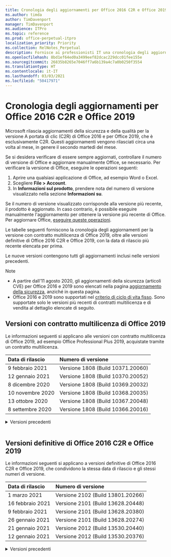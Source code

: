 ```yaml
---
title: Cronologia degli aggiornamenti per Office 2016 C2R e Office 2019
ms.author: timda
author: TimDavenport
manager: TimDavenport
ms.audience: ITPro
ms.topic: reference
ms.prod: office-perpetual-itpro
localization_priority: Priority
ms.collection: RelNotes_Perpetual
description: Fornisce ai professionisti IT una cronologia degli aggiornamenti per le versioni con licenza perpetua di Office 2016 e 2019 che usano la tecnologia A portata di clic (C2R)
ms.openlocfilehash: 8bd1ef64ed0a3499eef82dcac229dcc01fee155e
ms.sourcegitcommit: 26835b8265e7046ff7a6b139a4c7a0b0250f3554
ms.translationtype: HT
ms.contentlocale: it-IT
ms.lasthandoff: 03/03/2021
ms.locfileid: "50417971"
---
```

# <a name="update-history-for-office-2016-c2r-and-office-2019"></a>Cronologia degli aggiornamenti per Office 2016 C2R e Office 2019

Microsoft rilascia aggiornamenti della sicurezza e della qualità per la versione A portata di clic (C2R) di Office 2016 e per Office 2019, che è esclusivamente C2R. Questi aggiornamenti vengono rilasciati circa una volta al mese, in genere il secondo martedì del mese.

Se si desidera verificare di essere sempre aggiornati, controllare il numero di versione di Office e aggiornare manualmente Office, se necessario. Per verificare la versione di Office, eseguire le operazioni seguenti:

  1.    Aprire una qualsiasi applicazione di Office, ad esempio Word o Excel.
  2.    Scegliere **File > Account**.
  3.    In **Informazioni sul prodotto**, prendere nota del numero di versione visualizzato nella sezione **Informazioni su**.

Se il numero di versione visualizzato corrisponde alla versione più recente, il prodotto è aggiornato. In caso contrario, è possibile eseguire manualmente l'aggiornamento per ottenere la versione più recente di Office. Per aggiornare Office, [eseguire queste operazioni](https://support.office.com/article/2ab296f3-7f03-43a2-8e50-46de917611c5).


Le tabelle seguenti forniscono la cronologia degli aggiornamenti per la versione con contratto multilicenza di Office 2019, oltre alle versioni definitive di Office 2016 C2R e Office 2019, con la data di rilascio più recente elencata per prima.

Le nuove versioni contengono tutti gli aggiornamenti inclusi nelle versioni precedenti.


 > [!NOTE]
> - A partire dall'11 agosto 2020, gli aggiornamenti della sicurezza (articoli CVE) per Office 2016 e 2019 sono elencati nella pagina [aggiornamento della sicurezza](https://docs.microsoft.com/officeupdates/microsoft365-apps-security-updates), anziché in questa pagina. 
> - Office 2016 e 2019 sono supportati nel [criterio di ciclo di vita fisso](https://docs.microsoft.com/lifecycle/policies/fixed). Sono supportate solo le versioni più recenti di contratti multilicenza e di vendita al dettaglio elencate di seguito.


## <a name="volume-licensed-versions-of-office-2019"></a>Versioni con contratto multilicenza di Office 2019
Le informazioni seguenti si applicano alle versioni con contratto multilicenza di Office 2019, ad esempio Office Professional Plus 2019, acquistate tramite un contratto multilicenza.

[//]: # (NON RIMUOVERE L'INIZIO DELLA TABELLA VL)


|**Data di rilascio**|**Numero di versione**|
|:-----|:-----|
|9 febbraio 2021|Versione 1808 (Build 10371.20060)|
|12 gennaio 2021|Versione 1808 (Build 10370.20052)|
|8 dicembre 2020|Versione 1808 (Build 10369.20032)|
|10 novembre 2020|Versione 1808 (Build 10368.20035)|
|13 ottobre 2020|Versione 1808 (Build 10367.20048)|
|8 settembre 2020|Versione 1808 (Build 10366.20016)|


[//]: # (NON RIMUOVERE LA FINE DELLA TABELLA VL)

<details>
<summary>Versioni precedenti</summary>
 

[//]: # (NON RIMUOVERE L'INIZIO DELLA VECCHIA TABELLA VL)


|**Data di rilascio**|**Numero di versione**|
|:-----|:-----|
|11 agosto 2020|Versione 1808 (Build 10364.20059)|
|14 luglio 2020   |Versione 1808 (Build 10363.20015)  |
|9 giugno 2020   |Versione 1808 (Build 10361.20002)  |
|12 maggio 2020   |Versione 1808 (Build 10359.20023)  |
|14 aprile 2020   |Versione 1808 (Build 10358.20061)  |
|10 marzo 2020   |Versione 1808 (Build 10357.20081)  |
|11 febbraio 2020   |Versione 1808 (Build 10356.20006)  |


[//]: # (NON RIMUOVERE LA FINE DELLA VECCHIA TABELLA VL)

</details>


<br/>

## <a name="retail-versions-of-office-2016-c2r-and-office-2019"></a>Versioni definitive di Office 2016 C2R e Office 2019
Le informazioni seguenti si applicano a versioni definitive di Office 2016 C2R e Office 2019, che condividono la stessa data di rilascio e gli stessi numeri di versione.

[//]: # (NON RIMUOVERE L'INIZIO DELLA TABELLA RETAIL)


|**Data di rilascio**|**Numero di versione**|
|:-----|:-----|
|1 marzo 2021|Versione 2102 (Build 13801.20266)|
|16 febbraio 2021|Versione 2101 (Build 13628.20448)|
|9 febbraio 2021|Versione 2101 (Build 13628.20380)|
|26 gennaio 2021|Versione 2101 (Build 13628.20274)|
|21 gennaio 2021|Versione 2012 (Build 13530.20440)|
|12 gennaio 2021|Versione 2012 (Build 13530.20376)|


[//]: # (NON RIMUOVERE LA FINE DELLA TABELLA RETAIL)

<details>
<summary>Versioni precedenti</summary>
 

[//]: # (NON RIMUOVERE L'INIZIO DELLA VECCHIA TABELLA RETAIL)


|**Data di rilascio**|**Numero di versione**|
|:-----|:-----|
|5 gennaio 2021|Versione 2012 (Build 13530.20316)|
|21 dicembre 2020|Versione 2011 (Build 13426.20404)|
|8 dicembre 2020|Versione 2011 (Build 13426.20332)|
|2 dicembre 2020|Versione 2011 (Build 13426.20308)|
|30 novembre 2020|Versione 2011 (Build 13426.20294)|
|23 novembre 2020|Versione 2011 (Build 13426.20274)|
|17 novembre 2020|Versione 2010 (Build 13328.20408)|
|10 novembre 2020|Version 2010 (Build 13328.20356)|
|27 ottobre 2020|Versione 2010 (Build 13328.20292)|
|21 ottobre 2020|Versione 2009 (Build 13231.20418)|
|13 ottobre 2020|Versione 2009 (Build 13231.20390)|
|8 ottobre 2020|Versione 2009 (Build 13231.20368)|
|28 settembre 2020|Versione 2009 (Build 13231.20262)|
|22 settembre 2020|Versione 2008 (Build 13127.20508)|
|9 settembre 2020|Versione 2008 (Build 13127.20408)|
|31 agosto 2020|Versione 2008 (Build 13127.20296)|
|25 agosto 2020|Versione 2007 (Build 13029.20460)|
|11 agosto 2020|Versione 2007 (Build 13029.20344)|
|30 luglio 2020|Versione 2007 (Build 13029.20308)  |
|28 luglio 2020|Versione 2006 (Build 13001.20498)  |
|14 luglio 2020|Versione 2006 (Build 13001.20384)  |
|30 giugno 2020|Versione 2006 (Build 13001.20266)  |
|24 giugno 2020|Versione 2005 (Build 12827.20470)  |
|9 giugno 2020|Versione 2005 (Build 12827.20336)  |
|2 giugno 2020|Versione 2005 (Build 12827.20268)  |
|21 maggio 2020|Versione 2004 (Build 12730.20352)  |
|12 maggio 2020|Versione 2004 (Build 12730.20270)  |
|4 maggio 2020|Versione 2004 (Build 12730.20250)  |
|29 aprile 2020|Versione 2004 (Build 12730.20236)  |
|15 aprile 2020|Versione 2003 (Build 12624.20466)  |
|14 aprile 2020|Versione 2003 (Build 12624.20442)  |
|31 marzo 2020|Versione 2003 (Build 12624.20382)  |
|25 marzo 2020|Versione 2003 (Build 12624.20320)  |
|10 marzo 2020|Versione 2002 (Build 12527.20278)  |
|1 marzo 2020   |Versione 2002 (Build 12527.20242)  |


[//]: # (NON RIMUOVERE LA FINE DELLA VECCHIA TABELLA RETAIL)


</details>






